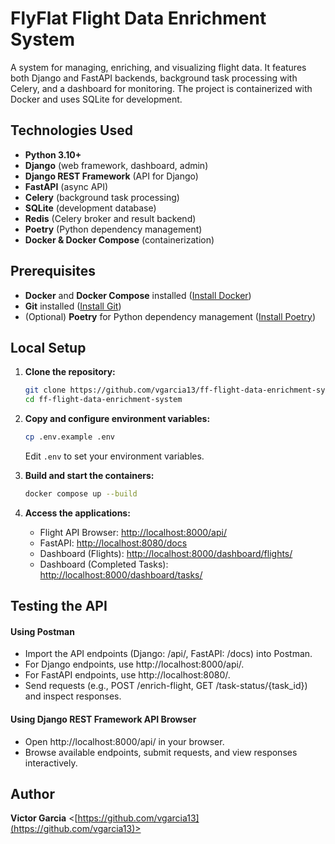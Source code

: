 # FlyFlat Flight Data Enrichment System

A system for managing, enriching, and visualizing flight data. It features both Django and FastAPI backends, background task processing with Celery, and a dashboard for monitoring. The project is containerized with Docker and uses SQLite for development.

## Technologies Used

- **Python 3.10+**
- **Django** (web framework, dashboard, admin)
- **Django REST Framework** (API for Django)
- **FastAPI** (async API)
- **Celery** (background task processing)
- **SQLite** (development database)
- **Redis** (Celery broker and result backend)
- **Poetry** (Python dependency management)
- **Docker & Docker Compose** (containerization)

## Prerequisites

- **Docker** and **Docker Compose** installed ([Install Docker](https://docs.docker.com/get-docker/))
- **Git** installed ([Install Git](https://git-scm.com/book/en/v2/Getting-Started-Installing-Git))
- (Optional) **Poetry** for Python dependency management ([Install Poetry](https://python-poetry.org/docs/#installation))

## Local Setup

1. **Clone the repository:**
   ```sh
   git clone https://github.com/vgarcia13/ff-flight-data-enrichment-system.git
   cd ff-flight-data-enrichment-system
   
2. **Copy and configure environment variables:**
   ```sh
   cp .env.example .env
   ```
   Edit `.env` to set your environment variables.


3. **Build and start the containers:**
    ```sh
    docker compose up --build
    ```
   
4. **Access the applications:**
   - Flight API Browser: [http://localhost:8000/api/](http://localhost:8000/api/)
   - FastAPI: [http://localhost:8080/docs](http://localhost:8080/docs)
   - Dashboard (Flights): [http://localhost:8000/dashboard/flights/](http://localhost:8000/dashboard/flights/)
   - Dashboard (Completed Tasks): [http://localhost:8000/dashboard/tasks/](http://localhost:8000/dashboard/tasks/)

## Testing the API

#### Using Postman

- Import the API endpoints (Django: /api/, FastAPI: /docs) into Postman.
- For Django endpoints, use http://localhost:8000/api/.
- For FastAPI endpoints, use http://localhost:8080/. 
- Send requests (e.g., POST /enrich-flight, GET /task-status/{task_id}) and inspect responses.

#### Using Django REST Framework API Browser

- Open http://localhost:8000/api/ in your browser. 
- Browse available endpoints, submit requests, and view responses interactively.

## Author

**Victor Garcia** <[https://github.com/vgarcia13](https://github.com/vgarcia13)>